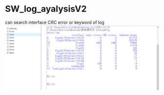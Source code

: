# SW_log_ayalysisV2
can search interface CRC error or keyword of log
![image](https://github.com/doa10282001/SW_log_search_tool/blob/main/finish.PNG)
